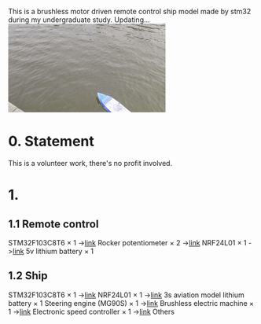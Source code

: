 This is a brushless motor driven remote control ship model made by stm32 during my undergraduate study. Updating...
![image](https://github.com/lane-cv/ship_model/blob/master/show.gif)
# 0. Statement
This is a volunteer work, there's no profit involved.

# 1. 

## 1.1 **Remote control**
STM32F103C8T6 $\times$ 1 ->[link](https://m.tb.cn/h.5xFwGkP13reQK37?tk=Z2fjWMbFNex)
Rocker potentiometer $\times$ 2 ->[link](https://m.tb.cn/h.5xcme4sOZ0JTW2X?tk=1Te3WMbEX3z)
NRF24L01 $\times$ 1 ->[link](https://m.tb.cn/h.5xcmQWK53v7KsK6?tk=hB39WMbwBUj)
5v lithium battery $\times$ 1 

## 1.2 **Ship**
STM32F103C8T6 $\times$ 1 ->[link](https://m.tb.cn/h.5xFwGkP13reQK37?tk=Z2fjWMbFNex)
NRF24L01 $\times$ 1 ->[link](https://m.tb.cn/h.5xcmQWK53v7KsK6?tk=hB39WMbwBUj)
3s aviation model lithium battery $\times$ 1
Steering engine (MG90S)  $\times$ 1 ->[link](https://m.tb.cn/h.5DXc5u8oihO6gcP?tk=H8SLWMbDXlX)
Brushless electric machine $\times$ 1 ->[link](https://m.tb.cn/h.5xFyaZGT3dzLgQW?tk=yduOWMbDMBl)
Electronic speed controller $\times$ 1  ->[link](https://m.tb.cn/h.5xFyaZGT3dzLgQW?tk=yduOWMbDMBl)
Others

